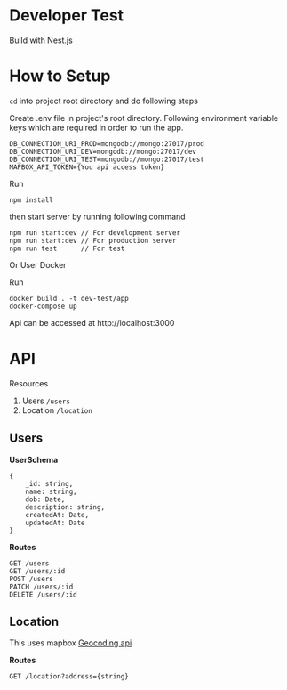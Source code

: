 # Developer Test
Build with Nest.js
# How to Setup

`cd` into project root directory and do following steps

Create .env file in project's root directory.
Following environment variable keys which are required in order to run the app.


    DB_CONNECTION_URI_PROD=mongodb://mongo:27017/prod
    DB_CONNECTION_URI_DEV=mongodb://mongo:27017/dev
    DB_CONNECTION_URI_TEST=mongodb://mongo:27017/test
    MAPBOX_API_TOKEN={You api access token}

Run 

    npm install

then start server by running following command

    npm run start:dev // For development server
    npm run start:dev // For production server
    npm run test 	  // For test

Or User Docker

Run 

    docker build . -t dev-test/app
    docker-compose up
    
 Api can be accessed at http://localhost:3000
# API
Resources

 1. Users `/users`
 2. Location `/location`

## Users
**UserSchema**

    {
	    _id: string,
	    name: string,
	    dob: Date,
	    description: string,
	    createdAt: Date,
	    updatedAt: Date
    }

**Routes**	
 
    GET /users
    GET /users/:id
    POST /users
    PATCH /users/:id
    DELETE /users/:id

 ## Location
 This uses mapbox [Geocoding api](https://docs.mapbox.com/api/search/geocoding/)

 **Routes**

    GET /location?address={string}
